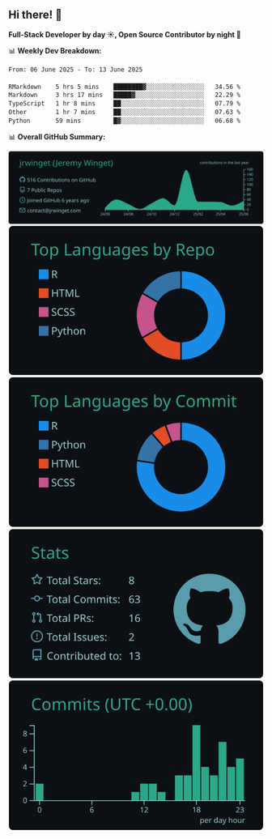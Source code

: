 ## Hi there! 👋

**Full-Stack Developer by day ☀️, Open Source Contributor by night 🌙**

📊 **Weekly Dev Breakdown:**
<!--START_SECTION:waka-->

```txt
From: 06 June 2025 - To: 13 June 2025

RMarkdown    5 hrs 5 mins    ████████▓░░░░░░░░░░░░░░░░   34.56 %
Markdown     3 hrs 17 mins   █████▓░░░░░░░░░░░░░░░░░░░   22.29 %
TypeScript   1 hr 8 mins     ██░░░░░░░░░░░░░░░░░░░░░░░   07.79 %
Other        1 hr 7 mins     ██░░░░░░░░░░░░░░░░░░░░░░░   07.63 %
Python       59 mins         █▓░░░░░░░░░░░░░░░░░░░░░░░   06.68 %
```

<!--END_SECTION:waka-->

📊 **Overall GitHub Summary:**

[![](https://raw.githubusercontent.com/jrwinget/jrwinget/main/profile-summary-card-output/gotham/0-profile-details.svg)](https://github.com/vn7n24fzkq/github-profile-summary-cards)
[![](https://raw.githubusercontent.com/jrwinget/jrwinget/main/profile-summary-card-output/gotham/1-repos-per-language.svg)](https://github.com/vn7n24fzkq/github-profile-summary-cards) [![](https://raw.githubusercontent.com/jrwinget/jrwinget/main/profile-summary-card-output/gotham/2-most-commit-language.svg)](https://github.com/vn7n24fzkq/github-profile-summary-cards)
[![](https://raw.githubusercontent.com/jrwinget/jrwinget/main/profile-summary-card-output/gotham/3-stats.svg)](https://github.com/vn7n24fzkq/github-profile-summary-cards) [![](https://raw.githubusercontent.com/jrwinget/jrwinget/main/profile-summary-card-output/gotham/4-productive-time.svg)](https://github.com/vn7n24fzkq/github-profile-summary-cards)
